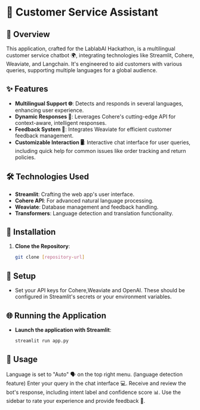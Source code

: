 # 🤖 Customer Service Assistant

## 🌟 Overview
This application, crafted for the LablabAI Hackathon, is a multilingual customer service chatbot 🌍, integrating technologies like Streamlit, Cohere, Weaviate, and Langchain. It's engineered to aid customers with various queries, supporting multiple languages for a global audience.

## ✨ Features
- **Multilingual Support 🌐**: Detects and responds in several languages, enhancing user experience.
- **Dynamic Responses 💬**: Leverages Cohere's cutting-edge API for context-aware, intelligent responses.
- **Feedback System 📝**: Integrates Weaviate for efficient customer feedback management.
- **Customizable Interaction 🖥️**: Interactive chat interface for user queries, including quick help for common issues like order tracking and return policies.

## 🛠️ Technologies Used
- **Streamlit**: Crafting the web app's user interface.
- **Cohere API**: For advanced natural language processing.
- **Weaviate**: Database management and feedback handling.
- **Transformers**: Language detection and translation functionality.

## 🔧 Installation

1. **Clone the Repository**:
   ```bash
   git clone [repository-url]

## 🚀 Setup
- Set your API keys for Cohere,Weaviate and OpenAI. These should be configured in Streamlit's secrets or your environment variables.

## 🌐 Running the Application
- **Launch the application with Streamlit**:
   ```bash
   streamlit run app.py

## 📖 Usage
Language is set to "Auto" 🗣️ on the top right menu. (language detection feature)
Enter your query in the chat interface 💻. 
Receive and review the bot's response, including intent label and confidence score 📊.
Use the sidebar to rate your experience and provide feedback 🌟.
